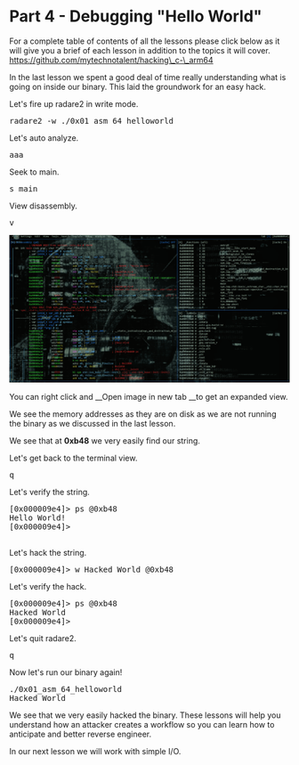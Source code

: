 # Part 4 - Debugging "Hello World"

For a complete table of contents of all the lessons please click below as it will give you a brief of each lesson in addition to the topics it will cover. https://github.com/mytechnotalent/hacking\_c-\_arm64

In the last lesson we spent a good deal of time really understanding what is going on inside our binary. This laid the groundwork for an easy hack.

Let's fire up radare2 in write mode.

<pre spellcheck="false">radare2 -w ./0x01_asm_64_helloworld
</pre>

Let's auto analyze.

<pre spellcheck="false">aaa
</pre>

Seek to main.

<pre spellcheck="false">s main
</pre>

View disassembly.

<pre spellcheck="false">v
</pre>

<div class="slate-resizable-image-embed slate-image-embed__resize-full-width"><img src="imgs/954108013.jpg"/></div>

You can right click and&nbsp;__Open image in new tab&nbsp;__to get an expanded view.

We see the memory addresses as they are on disk as we are not running the binary as we discussed in the last lesson.

We see that at __0xb48__ we very easily find our string.

Let's get back to the terminal view.

<pre spellcheck="false">q
</pre>

Let's verify the string.

<pre spellcheck="false">[0x000009e4]&gt; ps @0xb48
Hello World!
[0x000009e4]&gt;

</pre>

Let's hack the string.

<pre spellcheck="false">[0x000009e4]&gt; w Hacked World @0xb48
</pre>

Let's verify the hack.

<pre spellcheck="false">[0x000009e4]&gt; ps @0xb48
Hacked World
[0x000009e4]&gt;
</pre>

Let's quit radare2.

<pre spellcheck="false">q
</pre>

Now let's run our binary again!

<pre spellcheck="false">./0x01_asm_64_helloworld
Hacked World
</pre>

We see that we very easily hacked the binary. These lessons will help you understand how an attacker creates a workflow so you can learn how to anticipate and better reverse engineer.

In our next lesson we will work with simple I/O.
